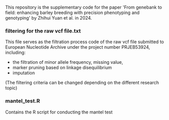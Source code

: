 This repository is the supplementary code for the paper 'From genebank to field: enhancing barley breeding with precision phenotyping and genotyping' by Zhihui Yuan et al. in 2024.

### filtering for the raw vcf file.txt

This file serves as the filtration process code of the raw vcf file submitted to European Nucleotide Archive under the project number PRJEB53924, including:
* the filtration of minor allele frequency, missing value,
* marker pruning based on linkage disequilibrium
* imputation

(The filtering criteria can be changed depending on the different research topic)

### mantel_test.R

Contains the R script for conducting the mantel test 
